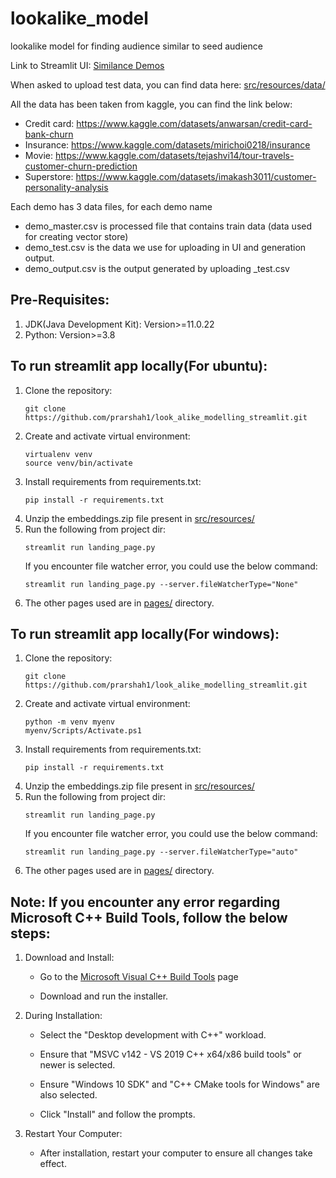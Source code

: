 # lookalike_model
lookalike model for finding audience similar to seed audience

Link to Streamlit UI: [Similance Demos](https://similance.streamlit.app/)

When asked to upload test data, you can find data here:
[src/resources/data/](src/resources/data/)

All the data has been taken from kaggle, you can find the link below:
 - Credit card: https://www.kaggle.com/datasets/anwarsan/credit-card-bank-churn
 - Insurance: https://www.kaggle.com/datasets/mirichoi0218/insurance
 - Movie: https://www.kaggle.com/datasets/tejashvi14/tour-travels-customer-churn-prediction
 - Superstore: https://www.kaggle.com/datasets/imakash3011/customer-personality-analysis

Each demo has 3 data files, for each demo name <demo>
 - demo_master.csv is processed file that contains train data (data used for creating vector store)
 - demo_test.csv is the data we use for uploading in UI and generation output.
 - demo_output.csv is the output generated by uploading <demo>_test.csv

## Pre-Requisites:
1. JDK(Java Development Kit): Version>=11.0.22
2. Python: Version>=3.8
   
## To run streamlit app locally(For ubuntu):
1. Clone the repository:
   ```
   git clone https://github.com/prarshah1/look_alike_modelling_streamlit.git
   ```
2. Create and activate virtual environment:
   ```
   virtualenv venv
   source venv/bin/activate
   ```
3. Install requirements from requirements.txt:
   ```
   pip install -r requirements.txt
   ```
4. Unzip the embeddings.zip file present in [src/resources/](src/resources/)
5. Run the following from project dir:
   ```
   streamlit run landing_page.py
   ```
   If you encounter file watcher error, you could use the below command:
   ```
   streamlit run landing_page.py --server.fileWatcherType="None"
   ```
5. The other pages used are in [pages/](pages/) directory.

## To run streamlit app locally(For windows):
1. Clone the repository:
   ```
   git clone https://github.com/prarshah1/look_alike_modelling_streamlit.git
   ```
2. Create and activate virtual environment:
   ```
   python -m venv myenv
   myenv/Scripts/Activate.ps1
   ```
3. Install requirements from requirements.txt:
   ```
   pip install -r requirements.txt
   ```
4. Unzip the embeddings.zip file present in [src/resources/](src/resources/)
5. Run the following from project dir:
   ```
   streamlit run landing_page.py
   ```
   If you encounter file watcher error, you could use the below command:
   ```
   streamlit run landing_page.py --server.fileWatcherType="auto"
   ```
5. The other pages used are in [pages/](pages/) directory.

## Note: If you encounter any error regarding Microsoft C++ Build Tools, follow the below steps:
1. Download and Install:
   
   - Go to the [Microsoft Visual C++ Build Tools](https://visualstudio.microsoft.com/visual-cpp-build-tools/) page
   
   - Download and run the installer.

2. During Installation:
   
   - Select the "Desktop development with C++" workload.

   - Ensure that "MSVC v142 - VS 2019 C++ x64/x86 build tools" or newer is selected.

   - Ensure "Windows 10 SDK" and "C++ CMake tools for Windows" are also selected.

   - Click "Install" and follow the prompts.

3. Restart Your Computer:
   
   - After installation, restart your computer to ensure all changes take effect.
